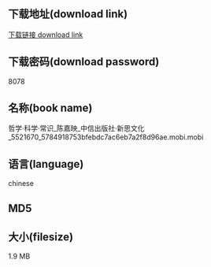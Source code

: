 ## 下载地址(download link)
[下载链接 download link](https://voluble-croquembouche-d321dc.netlify.app/?s=%E5%93%B2%E5%AD%A6%C2%B7%E7%A7%91%E5%AD%A6%C2%B7%E5%B8%B8%E8%AF%86_%E9%99%88%E5%98%89%E6%98%A0_%E4%B8%AD%E4%BF%A1%E5%87%BA%E7%89%88%E7%A4%BE%C2%B7%E6%96%B0%E6%80%9D%E6%96%87%E5%8C%96_5521670_5784918753bfebdc7ac6eb7a2f8d96ae.mobi)

## 下载密码(download password)
8078

## 名称(book name)
哲学·科学·常识_陈嘉映_中信出版社·新思文化_5521670_5784918753bfebdc7ac6eb7a2f8d96ae.mobi.mobi

## 语言(language)
chinese

## MD5


## 大小(filesize)
1.9 MB
